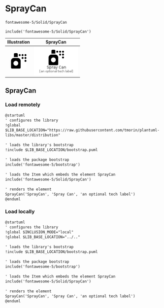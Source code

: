 # SprayCan


```text
fontawesome-5/Solid/SprayCan
```

```text
include('fontawesome-5/Solid/SprayCan')
```



| Illustration | SprayCan |
| :---: | :---: |
| ![illustration for Illustration](../../fontawesome-5/Solid/SprayCan.png) | ![illustration for SprayCan](../../fontawesome-5/Solid/SprayCan.Local.png) |




## SprayCan

### Load remotely
```plantuml
@startuml
' configures the library
!global $LIB_BASE_LOCATION="https://raw.githubusercontent.com/tmorin/plantuml-libs/master/distribution"

' loads the library's bootstrap
!include $LIB_BASE_LOCATION/bootstrap.puml

' loads the package bootstrap
include('fontawesome-5/bootstrap')

' loads the Item which embeds the element SprayCan
include('fontawesome-5/Solid/SprayCan')

' renders the element
SprayCan('SprayCan', 'Spray Can', 'an optional tech label')
@enduml
```

### Load locally
```plantuml
@startuml
' configures the library
!global $INCLUSION_MODE="local"
!global $LIB_BASE_LOCATION="../.."

' loads the library's bootstrap
!include $LIB_BASE_LOCATION/bootstrap.puml

' loads the package bootstrap
include('fontawesome-5/bootstrap')

' loads the Item which embeds the element SprayCan
include('fontawesome-5/Solid/SprayCan')

' renders the element
SprayCan('SprayCan', 'Spray Can', 'an optional tech label')
@enduml
```

